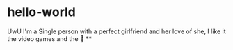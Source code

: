 # hello-world
UwU
I'm a Single person with a perfect girlfriend and her love of she,
I like it the video games and the 🌮 **
